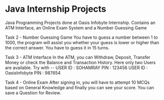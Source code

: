 # Java Internship Projects
Java Programming Projects done at Oasis Infobyte Internship. Contains an ATM Interface, an Online Exam System and a Number Guessing Game

Task 2 - Number Guessing Game
You have to guess a number between 1 to 1000, the program will assist you whether your guess is lower or higher than the correct answer. You have to guess it in 15 turns.

Task 3 - ATM Interface
In the ATM, you can Withdraw, Deposit, Transfer Money or check the Balance and Transaction History. Here only two Users are available. Try with -- 
USER ID : SOHAMRAY        PIN : 123456
USER ID : OasisInfobyte   PIN : 987654

Task 4 - Online Exam
After signing in, you will have to attempt 10 MCQs based on General Knowledge and finally you can see your score. You can save a Question for Review.

